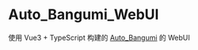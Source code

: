 # Auto_Bangumi_WebUI

使用 Vue3 + TypeScript 构建的 [Auto_Bangumi](https://github.com/EstrellaXD/Auto_Bangumi) 的 WebUI
